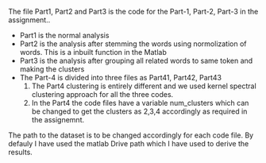 
The file Part1, Part2 and Part3 is the code for the Part-1, Part-2, Part-3 in the assignment..

* Part1 is the normal analysis
* Part2 is the analysis after stemming the words using normolization of words. This is a inbuilt function in the Matlab
* Part3 is the analysis after grouping all related words to same token and making the clusters
* The Part-4 is divided into three files as Part41, Part42, Part43
  1. The Part4 clustering is entirely different and we used kernel spectral clustering approach for all the three codes.
  2. In the Part4 the code files have a variable num_clusters which can be changed to get the clusters as 2,3,4 accordingly as required in the assignemnt.


The path to the dataset is to be changed accordingly for each code file. By defauly I have used the matlab Drive path which I have used to derive the results. 

